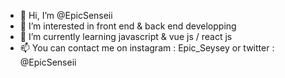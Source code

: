 - 👋 Hi, I’m @EpicSenseii
- 👀 I’m interested in front end & back end developping
- 🌱 I’m currently learning javascript & vue js / react js
- 📫 You can contact me on instagram  : Epic_Seysey or twitter : @EpicSenseii
